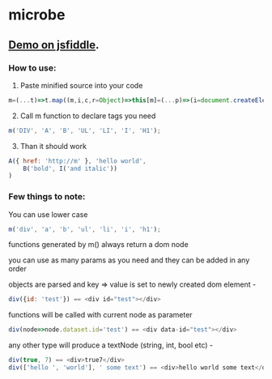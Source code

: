 # microbe

## [Demo on jsfiddle](https://jsfiddle.net/Modi34/6g3ew7n1/58/).

### How to use:
1.	Paste minified source into your code
```javascript
m=(...t)=>t.map((m,i,c,r=Object)=>this[m]=(...p)=>(i=document.createElement(m),p.map(m=>m.constructor==r?r.assign(i,m):m.call?m(i):i.append(m)),i))
```
2.	Call m function to declare tags you need
```javascript
m('DIV', 'A', 'B', 'UL', 'LI', 'I', 'H1');
```
3.	Than it should work
```javascript
A({ href: 'http://m' }, 'hello world',
    B('bold', I('and italic'))
)
```

### Few things to note:

You can use lower case 
```javascript
m('div', 'a', 'b', 'ul', 'li', 'i', 'h1');
```

functions generated by m() always return a dom node

you can use as many params as you need and they can be added in any order

objects are parsed and key => value is set to newly created dom element -
```javascript
div({id: 'test'}) == <div id="test"></div>
```
functions will be called with current node as parameter
```javascript
div(node=>node.dataset.id='test') == <div data-id="test"></div>
```
any other type will produce a textNode (string, int, bool etc) - 
```javascript
div(true, 7) == <div>true7</div>
div(['hello ', 'world'], ' some text') == <div>hello world some text</div>
```
